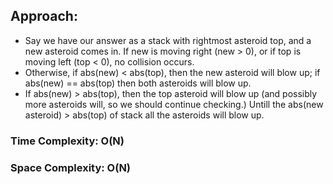 ## Approach:
* Say we have our answer as a stack with rightmost asteroid top, and a new asteroid comes in. If new is moving right (new > 0), or if top is moving left (top < 0), no collision occurs.
* Otherwise, if abs(new) < abs(top), then the new asteroid will blow up; if abs(new) == abs(top) then both asteroids will blow up.
* If abs(new) > abs(top), then the top asteroid will blow up (and possibly more asteroids will, so we should continue checking.) Untill the abs(new asteroid) > abs(top) of stack all the asteroids will blow up.
​
### Time Complexity: O(N)
### Space Complexity: O(N)